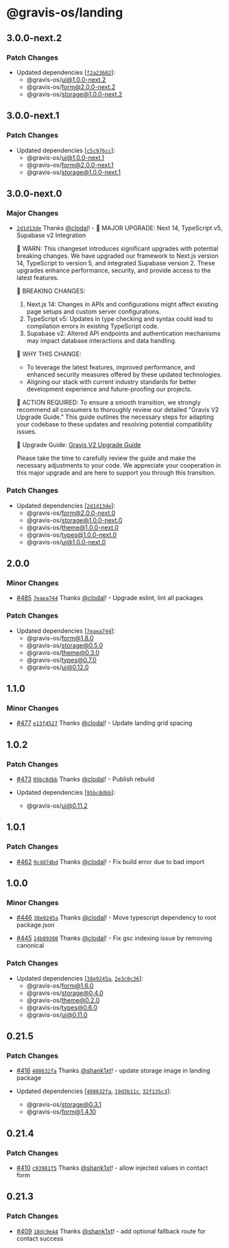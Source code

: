 # @gravis-os/landing

## 3.0.0-next.2

### Patch Changes

- Updated dependencies [[`f2a23602`](https://github.com/gravis-os/gravis-os/commit/f2a23602b20d24dafe74242c7e570b799e74f4d7)]:
  - @gravis-os/ui@1.0.0-next.2
  - @gravis-os/form@2.0.0-next.2
  - @gravis-os/storage@1.0.0-next.2

## 3.0.0-next.1

### Patch Changes

- Updated dependencies [[`c5c976cc`](https://github.com/gravis-os/gravis-os/commit/c5c976cc6735ed015a8c37e173878654fddf19c6)]:
  - @gravis-os/ui@1.0.0-next.1
  - @gravis-os/form@2.0.0-next.1
  - @gravis-os/storage@1.0.0-next.1

## 3.0.0-next.0

### Major Changes

- [`2d1d13de`](https://github.com/gravis-os/gravis-os/commit/2d1d13de61c8fad247b8f0e766b85cbc8b711075) Thanks [@clodal](https://github.com/clodal)! - 🚀 MAJOR UPGRADE: Next 14, TypeScript v5, Supabase v2 Integration

  🦋 WARN: This changeset introduces significant upgrades with potential breaking changes. We have upgraded our framework to Next.js version 14, TypeScript to version 5, and integrated Supabase version 2. These upgrades enhance performance, security, and provide access to the latest features.

  🦋 BREAKING CHANGES:

  1. Next.js 14: Changes in APIs and configurations might affect existing page setups and custom server configurations.
  2. TypeScript v5: Updates in type checking and syntax could lead to compilation errors in existing TypeScript code.
  3. Supabase v2: Altered API endpoints and authentication mechanisms may impact database interactions and data handling.

  🦋 WHY THIS CHANGE:

  - To leverage the latest features, improved performance, and enhanced security measures offered by these updated technologies.
  - Aligning our stack with current industry standards for better development experience and future-proofing our projects.

  🦋 ACTION REQUIRED:
  To ensure a smooth transition, we strongly recommend all consumers to thoroughly review our detailed "Gravis V2 Upgrade Guide." This guide outlines the necessary steps for adapting your codebase to these updates and resolving potential compatibility issues.

  🔗 Upgrade Guide: [Gravis V2 Upgrade Guide](https://www.notion.so/onexgroup/Gravis-V2-Upgrade-Guide-a0ed0d572a84412486605d15ae3731df?pvs=4)

  Please take the time to carefully review the guide and make the necessary adjustments to your code. We appreciate your cooperation in this major upgrade and are here to support you through this transition.

### Patch Changes

- Updated dependencies [[`2d1d13de`](https://github.com/gravis-os/gravis-os/commit/2d1d13de61c8fad247b8f0e766b85cbc8b711075)]:
  - @gravis-os/form@2.0.0-next.0
  - @gravis-os/storage@1.0.0-next.0
  - @gravis-os/theme@1.0.0-next.0
  - @gravis-os/types@1.0.0-next.0
  - @gravis-os/ui@1.0.0-next.0

## 2.0.0

### Minor Changes

- [#485](https://github.com/gravis-os/gravis-os/pull/485) [`7eaea744`](https://github.com/gravis-os/gravis-os/commit/7eaea7441a1bc9d3ea7ee22c04173a5610bed419) Thanks [@clodal](https://github.com/clodal)! - Upgrade eslint, lint all packages

### Patch Changes

- Updated dependencies [[`7eaea744`](https://github.com/gravis-os/gravis-os/commit/7eaea7441a1bc9d3ea7ee22c04173a5610bed419)]:
  - @gravis-os/form@1.8.0
  - @gravis-os/storage@0.5.0
  - @gravis-os/theme@0.3.0
  - @gravis-os/types@0.7.0
  - @gravis-os/ui@0.12.0

## 1.1.0

### Minor Changes

- [#477](https://github.com/gravis-os/gravis-os/pull/477) [`e13f4527`](https://github.com/gravis-os/gravis-os/commit/e13f4527f29d3b519f391389db5350fa499b69a4) Thanks [@clodal](https://github.com/clodal)! - Update landing grid spacing

## 1.0.2

### Patch Changes

- [#473](https://github.com/gravis-os/gravis-os/pull/473) [`95bc8dbb`](https://github.com/gravis-os/gravis-os/commit/95bc8dbbca69c50d1e24d681912013b0ef35738d) Thanks [@clodal](https://github.com/clodal)! - Publish rebuild

- Updated dependencies [[`95bc8dbb`](https://github.com/gravis-os/gravis-os/commit/95bc8dbbca69c50d1e24d681912013b0ef35738d)]:
  - @gravis-os/ui@0.11.2

## 1.0.1

### Patch Changes

- [#462](https://github.com/gravis-os/gravis-os/pull/462) [`9cdd74bd`](https://github.com/gravis-os/gravis-os/commit/9cdd74bd9b85e9e7af0331543eec4e50906bdf04) Thanks [@clodal](https://github.com/clodal)! - Fix build error due to bad import

## 1.0.0

### Minor Changes

- [#446](https://github.com/gravis-os/gravis-os/pull/446) [`38e9245a`](https://github.com/gravis-os/gravis-os/commit/38e9245a3a139d048272fee5d30f833813a6c1da) Thanks [@clodal](https://github.com/clodal)! - Move typescript dependency to root package.json

* [#445](https://github.com/gravis-os/gravis-os/pull/445) [`14b89380`](https://github.com/gravis-os/gravis-os/commit/14b8938035ba72e87fd932f1a50e5fb06966b2f5) Thanks [@clodal](https://github.com/clodal)! - Fix gsc indexing issue by removing canonical

### Patch Changes

- Updated dependencies [[`38e9245a`](https://github.com/gravis-os/gravis-os/commit/38e9245a3a139d048272fee5d30f833813a6c1da), [`2e3c0c36`](https://github.com/gravis-os/gravis-os/commit/2e3c0c36acd57550109bb35e8be8bab5687e8785)]:
  - @gravis-os/form@1.6.0
  - @gravis-os/storage@0.4.0
  - @gravis-os/theme@0.2.0
  - @gravis-os/types@0.6.0
  - @gravis-os/ui@0.11.0

## 0.21.5

### Patch Changes

- [#416](https://github.com/gravis-os/gravis-os/pull/416) [`408632fa`](https://github.com/gravis-os/gravis-os/commit/408632facc06992b46ba5ccb6146522891bd68a6) Thanks [@shank1xt](https://github.com/shank1xt)! - update storage image in landing package

- Updated dependencies [[`408632fa`](https://github.com/gravis-os/gravis-os/commit/408632facc06992b46ba5ccb6146522891bd68a6), [`19d3b11c`](https://github.com/gravis-os/gravis-os/commit/19d3b11c026b2ac8ac72de7893b3cee874febc88), [`32f135c3`](https://github.com/gravis-os/gravis-os/commit/32f135c3c62dabfda7a65f8a845180506a612f82)]:
  - @gravis-os/storage@0.3.1
  - @gravis-os/form@1.4.10

## 0.21.4

### Patch Changes

- [#410](https://github.com/gravis-os/gravis-os/pull/410) [`c93981f5`](https://github.com/gravis-os/gravis-os/commit/c93981f59151ab283f033a533c91ec0e1152c357) Thanks [@shank1xt](https://github.com/shank1xt)! - allow injected values in contact form

## 0.21.3

### Patch Changes

- [#409](https://github.com/gravis-os/gravis-os/pull/409) [`18dc9e44`](https://github.com/gravis-os/gravis-os/commit/18dc9e440d1a69ea94b0192b4a8ae43063f945ca) Thanks [@shank1xt](https://github.com/shank1xt)! - add optional fallback route for contact success
